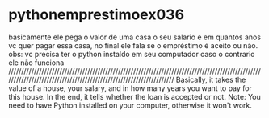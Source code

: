 # pythonemprestimoex036
basicamente ele pega o valor de uma casa o seu salario e em quantos anos vc quer pagar essa casa, no final ele fala se o empréstimo é aceito ou não.
obs: vc precisa ter o python instaldo em seu computador caso o contrario ele não funciona
////////////////////////////////////////////////////////////////////////////////////////////////////////////////////////////////////////////////////////////////////
Basically, it takes the value of a house, your salary, and in how many years you want to pay for this house. In the end, it tells whether the loan is accepted or not.
Note: You need to have Python installed on your computer, otherwise it won't work.
